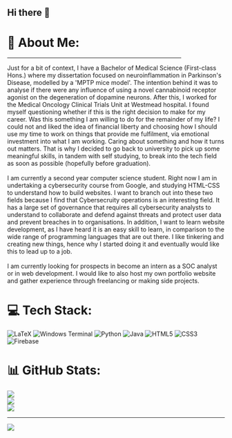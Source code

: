 ## Hi there 👋

# 💫 About Me:
<hr style = "width: 80%">
Just for a bit of context, I have a Bachelor of Medical Science (First-class Hons.) where my dissertation focused on neuroinflammation in Parkinson's Disease, modelled by a 'MPTP mice model'. The intention behind it was to analyse if there were any influence of using a novel cannabinoid receptor agonist on the degeneration of dopamine neurons. After this, I worked for the Medical Oncology Clinical Trials Unit at Westmead hospital. I found myself questioning whether if this is the right decision to make for my career. Was this something I am willing to do for the remainder of my life? I could not and liked the idea of financial liberty and choosing how I should use my time to work on things that provide me fulfilment, via emotional investment into what I am working. Caring about something and how it turns out matters. That is why I decided to go back to university to pick up some meaningful skills, in tandem with self studying, to break into the tech field as soon as possible (hopefully before graduation). 
<br>
<br>
I am currently a second year computer science student. Right now I am in undertaking a cybersecurity course from Google, and studying HTML-CSS to understand how to build websites. I want to branch out into these two fields because I find that Cybersecruity operations is an interesting field. It has a large set of governance that requires all cybersecurity analysts to understand to collaborate and defend against threats and protect user data and prevent breaches in to organisations. In addition, I want to learn website development, as I have heard it is an easy skill to learn, in comparison to the wide range of programming languages that are out there. I like tinkering and creating new things, hence why I started doing it and eventually would like this to lead up to a job. 
<br>
<br>
I am currently looking for prospects in become an intern as a SOC analyst or in web development. I would like to also host my own portfolio website and gather experience through freelancing or making side projects.


# 💻 Tech Stack:
![LaTeX](https://img.shields.io/badge/latex-%23008080.svg?style=for-the-badge&logo=latex&logoColor=white) ![Windows Terminal](https://img.shields.io/badge/Windows%20Terminal-%234D4D4D.svg?style=for-the-badge&logo=windows-terminal&logoColor=white) ![Python](https://img.shields.io/badge/python-3670A0?style=for-the-badge&logo=python&logoColor=ffdd54) ![Java](https://img.shields.io/badge/java-%23ED8B00.svg?style=for-the-badge&logo=openjdk&logoColor=white) ![HTML5](https://img.shields.io/badge/html5-%23E34F26.svg?style=for-the-badge&logo=html5&logoColor=white) ![CSS3](https://img.shields.io/badge/css3-%231572B6.svg?style=for-the-badge&logo=css3&logoColor=white) ![Firebase](https://img.shields.io/badge/firebase-%23039BE5.svg?style=for-the-badge&logo=firebase)
# 📊 GitHub Stats:
![](https://github-readme-stats.vercel.app/api?username=Primalpancake92&theme=dark&hide_border=false&include_all_commits=false&count_private=false)<br/>
![](https://github-readme-streak-stats.herokuapp.com/?user=Primalpancake92&theme=dark&hide_border=false)<br/>
![](https://github-readme-stats.vercel.app/api/top-langs/?username=Primalpancake92&theme=dark&hide_border=false&include_all_commits=false&count_private=false&layout=compact)

---
[![](https://visitcount.itsvg.in/api?id=Primalpancake92&icon=0&color=0)](https://visitcount.itsvg.in)

<!-- Proudly created with GPRM ( https://gprm.itsvg.in ) -->
